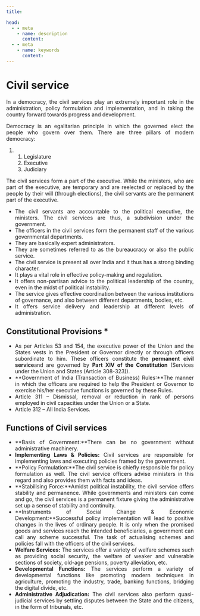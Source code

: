 ```yaml
---
title:  

head:
  - - meta
    - name: description
      content: 
  - - meta
    - name: keywords
      content: 
---
```


<div style="text-align: justify">
<div class="select-none font-serif text-sm font-normal tracking-wide">

#  Civil service

In a democracy, the civil services play an extremely important role in the administration, policy formulation and implementation, and in taking the country forward towards progress and development.

Democracy is an egalitarian principle in which the governed elect the people who govern over them. There are three pillars of modern democracy:

1.  1.  Legislature
    2.  Executive
    3.  Judiciary

The civil services form a part of the executive. While the ministers, who are part of the executive, are temporary and are reelected or replaced by the people by their will (through elections), the civil servants are the permanent part of the executive.

-   The civil servants are accountable to the political executive, the ministers. The civil services are thus, a subdivision under the government.
-   The officers in the civil services form the permanent staff of the various governmental departments.
-   They are basically expert administrators.
-   They are sometimes referred to as the bureaucracy or also the public service.
-   The civil service is present all over India and it thus has a strong binding character.
-   It plays a vital role in effective policy-making and regulation.
-   It offers non-partisan advice to the political leadership of the country, even in the midst of political instability.
-   The service gives effective coordination between the various institutions of governance, and also between different departments, bodies, etc.
-   It offers service delivery and leadership at different levels of administration.

## Constitutional Provisions *

-   As per Articles 53 and 154, the executive power of the Union and the States vests in the President or Governor directly or through officers subordinate to him. These officers constitute the **permanent civil service**and are governed by **Part XIV of the Constitution** (Services under the Union and States (Article 308-323)).
-   **Government of India (Transaction of Business) Rules:**The manner in which the officers are required to help the President or Governor to exercise his/her executive functions is governed by these Rules.
-   Article 311 – Dismissal, removal or reduction in rank of persons employed in civil capacities under the Union or a State.
-   Article 312 – All India Services.


## Functions of Civil services

-   **Basis of Government:**There can be no government without administrative machinery.
-   **Implementing Laws & Policies:** Civil services are responsible for implementing laws and executing policies framed by the government.
-   **Policy Formulation:**The civil service is chiefly responsible for policy formulation as well. The civil service officers advise ministers in this regard and also provides them with facts and ideas.
-   **Stabilising Force:**Amidst political instability, the civil service offers stability and permanence. While governments and ministers can come and go, the civil services is a permanent fixture giving the administrative set up a sense of stability and continuity.
-   **Instruments of Social Change & Economic Development:**Successful policy implementation will lead to positive changes in the lives of ordinary people. It is only when the promised goods and services reach the intended beneficiaries, a government can call any scheme successful. The task of actualising schemes and policies fall with the officers of the civil services.
-   **Welfare Services:** The services offer a variety of welfare schemes such as providing social security, the welfare of weaker and vulnerable sections of society, old-age pensions, poverty alleviation, etc.
-   **Developmental Functions:** The services perform a variety of developmental functions like promoting modern techniques in agriculture, promoting the industry, trade, banking functions, bridging the digital divide, etc.
-   **Administrative Adjudication:** The civil services also perform quasi-judicial services by settling disputes between the State and the citizens, in the form of tribunals, etc.









</div>
</div>